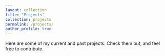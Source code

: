 ```yaml
---
layout: collection
title: "Projects"
collection: projects
permalink: /projects/
author_profile: true
---
```


Here are some of my current and past projects. Check them out, and feel free to contribute.
